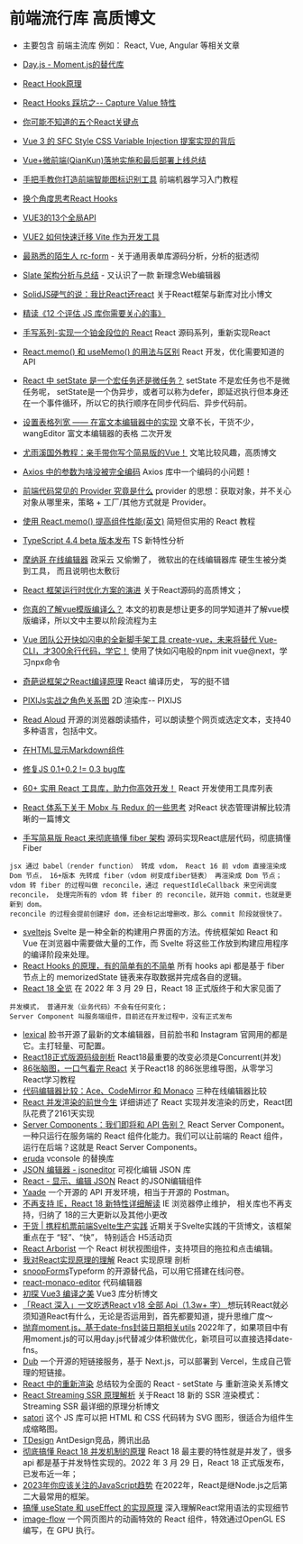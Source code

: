 # 前端流行库 高质博文
* 主要包含 前端主流库 例如： React, Vue, Angular 等相关文章

* [Day.js - Moment.js的替代库](https://dayjs.gitee.io/zh-CN/)
* [React Hook原理](https://juejin.cn/post/6944863057000529933#heading-0)
* [React Hooks 踩坑之-- Capture Value 特性](https://mp.weixin.qq.com/s/eyFKOi3PTux6aTF0s557Rg)
* [你可能不知道的五个React关键点](https://mp.weixin.qq.com/s/Brp0TECsGpdBdv1686TPiQ)
* [Vue 3 的 SFC Style CSS Variable Injection 提案实现的背后](https://mp.weixin.qq.com/s/cj2gqZGCtUnFtkoSOqClvw)
* [Vue+微前端(QianKun)落地实施和最后部署上线总结](https://juejin.cn/post/6973156414210441247)
* [手把手教你打造前端智能图标识别工具](https://mp.weixin.qq.com/s/Xz234s6ZHhxV5LxdqPfWBg) 前端机器学习入门教程
* [换个角度思考React Hooks](https://mp.weixin.qq.com/s/_uCquHuFaAk8W2bVjaC7Sg)
* [VUE3的13个全局API](https://juejin.cn/post/6979394726927532068)
* [VUE2 如何快速迁移 Vite 作为开发工具](https://mp.weixin.qq.com/s/IFZUSPRnPJfT_2KQrB3gLw)
* [最熟悉的陌生人 rc-form](https://mp.weixin.qq.com/s/6yvJxLldYiabATtM6OH0pA) - 关于通用表单库源码分析，分析的挺透彻
* [Slate 架构分析与总结](https://mp.weixin.qq.com/s/yx6eOcCX-dQlv-dNvy6aSA) - 又认识了一款 新理念Web编辑器
* [SolidJS硬气的说：我比React还react](https://mp.weixin.qq.com/s/A_IYySoUmTQ7MLYp2IS_VA) 关于React框架与新库对比小博文
* [精读《12 个评估 JS 库你需要关心的事》](https://zhuanlan.zhihu.com/p/45264866)
* [手写系列-实现一个铂金段位的 React](https://mp.weixin.qq.com/s/C4pjEzYPZocRnJOaF1q0Jg) React 源码系列，重新实现React
* [React.memo() 和 useMemo() 的用法与区别](https://mp.weixin.qq.com/s/zxT2GfujdbQfvrCtRxkbiQ) React 开发，优化需要知道的API
* [React 中 setState 是一个宏任务还是微任务？](https://juejin.cn/post/6992006476558499853?from=main_page) setState 不是宏任务也不是微任务呢， setState是一个伪异步，或者可以称为defer，即延迟执行但本身还在一个事件循环，所以它的执行顺序在同步代码后、异步代码前。
* [设置表格列宽 —— 在富文本编辑器中的实现](https://juejin.cn/post/6992231715297034247) 文章不长，干货不少， wangEditor 富文本编辑器的表格 二次开发
* [尤雨溪国外教程：亲手带你写个简易版的Vue！](https://juejin.cn/post/6992018709439053837?from=main_page) 文笔比较风趣，高质博文
* [Axios 中的参数为啥没被完全编码](https://mp.weixin.qq.com/s/CYzXi-ZMfVRKNEktY9eKIQ) Axios 库中一个编码的小问题！
* [前端代码常见的 Provider 究竟是什么](https://mp.weixin.qq.com/s/VlDfWpKE6GFOnLC_nNxOSA)  provider 的思想：获取对象，并不关心对象从哪里来，策略 + 工厂/其他方式就是 Provider。
* [使用 React.memo() 提高组件性能(英文)](https://alexsidorenko.com/blog/react-render-always-rerenders/) 简短但实用的 React 教程
* [TypeScript 4.4 beta 版本发布](https://www.infoq.cn/article/CKTNFBILCvOFZDNuAkD9) TS 新特性分析
* [摩纳哥 在线编辑器](https://microsoft.github.io/monaco-editor/index.html) 政采云 又偷懒了， 微软出的在线编辑器库 硬生生被分类到工具， 而且说明也太敷衍
* [React 框架运行时优化方案的演进](https://mp.weixin.qq.com/s/4Y6DuY5rDohgdCm0MP5WBA) 关于React源码的高质博文；
* [你真的了解vue模版编译么？](https://mp.weixin.qq.com/s/Uvi2r3a2KwXrPdNAkexqLg) 本文的初衷是想让更多的同学知道并了解vue模版编译，所以文中主要以阶段流程为主 
* [Vue 团队公开快如闪电的全新脚手架工具 create-vue，未来将替代 Vue-CLI，才300余行代码，学它！](https://juejin.cn/post/7018344866811740173) 使用了快如闪电般的npm init vue@next，学习npx命令
* [奇葩说框架之React编译原理](https://mp.weixin.qq.com/s/utVRZ8arMCWoL8JHxOMCbw) React 编译历史， 写的挺不错
* [PIXIJs实战之角色关系图](https://mp.weixin.qq.com/s/c7uXSphD3qgAwRCWjmX2RA)  2D 渲染库-- PIXIJS
* [Read Aloud](https://github.com/ken107/read-aloud) 开源的浏览器朗读插件，可以朗读整个网页或选定文本，支持40多种语言，包括中文。
* [在HTML显示Markdown组件](https://github.com/leaverou/md-block)
* [修复JS 0.1+0.2 != 0.3 bug库](https://github.com/nefe/number-precision)
* [60+ 实用 React 工具库，助力你高效开发！](https://juejin.cn/post/7036162494573838367?utm_source=gold_browser_extension) React 开发使用工具库列表
* [React 体系下关于 Mobx 与 Redux 的一些思考](https://zhuanlan.zhihu.com/p/461844358) 对React 状态管理讲解比较清晰的一篇博文
* [手写简易版 React 来彻底搞懂 fiber 架构](https://mp.weixin.qq.com/s/sy5ZoXu09_bwhDUb1TcLvw) 源码实现React底层代码，彻底搞懂Fiber
```
jsx 通过 babel（render function） 转成 vdom， React 16 前 vdom 直接渲染成 Dom 节点， 16+版本 先转成 fiber（vdom 树变成fiber链表） 再渲染成 Dom 节点；
vdom 转 fiber 的过程叫做 reconcile，通过 requestIdleCallback 来空闲调度 reconcile， 处理完所有的 vdom 转 fiber 的 reconcile，就开始 commit，也就是更新到 dom。
reconcile 的过程会提前创建好 dom，还会标记出增删改，那么 commit 阶段就很快了。
```
* [sveltejs](https://www.sveltejs.cn/) Svelte 是一种全新的构建用户界面的方法。传统框架如 React 和 Vue 在浏览器中需要做大量的工作，而 Svelte 将这些工作放到构建应用程序的编译阶段来处理。
* [React Hooks 的原理，有的简单有的不简单](https://mp.weixin.qq.com/s/u89G-Uas0mzZQsiWT_4EZQ) 所有 hooks api 都是基于 fiber 节点上的 memorizedState 链表来存取数据并完成各自的逻辑。
* [React 18 全览](https://mp.weixin.qq.com/s/N6MBhe4fkHO49ZqVNBPflQ) 在 2022 年 3 月 29 日，React 18 正式版终于和大家见面了
```
并发模式， 普通开发（业务代码）不会有任何变化；
Server Component 叫服务端组件，目前还在开发过程中，没有正式发布
```
* [lexical](https://lexical.dev/) 脸书开源了最新的文本编辑器，目前脸书和 Instagram 官网用的都是它。主打轻量、可配置。
* [React18正式版源码级剖析](https://juejin.cn/post/7080854114141208612) React18最重要的改变必须是Concurrent(并发)
* [86张脑图，一口气看完 React](https://mp.weixin.qq.com/s/kVTwB1rMRJKay_HpMrbRjw) 关于React18 的86张思维导图，从零学习React学习教程
* [代码编辑器比较：Ace、CodeMirror 和 Monaco](https://blog.replit.com/code-editors) 三种在线编辑器比较
* [React 并发渲染的前世今生](https://mp.weixin.qq.com/s/01sTK6w4BFUzoRc2NKCs1w) 详细讲述了 React 实现并发渲染的历史，React团队花费了2161天实现
* [Server Components：我们即将和 API 告别？](https://mp.weixin.qq.com/s/CL1YMnQ6dJfH-YMY9TBcGw) React Server Component。一种只运行在服务端的 React 组件化能力。我们可以让前端的 React 组件，运行在后端？这就是 React Server Components。
* [eruda](https://github.com/liriliri/eruda) vconsole 的替换库
* [JSON 编辑器 - jsoneditor](https://github.com/josdejong/jsoneditor) 可视化编辑 JSON 库
* [React - 显示、编辑 JSON](https://github.com/mac-s-g/react-json-view) React 的JSON编辑组件
* [Yaade](https://github.com/EsperoTech/yaade) 一个开源的 API 开发环境，相当于开源的 Postman。
* [不再支持 IE，React 18 新特性详细解读](https://mp.weixin.qq.com/s/0ycO5zot5EBcFOl46NwYoA) IE 浏览器停止维护， 相关库也不再支持，归纳了 18的三大更新以及其他小更改
* [干货 | 携程机票前端Svelte生产实践](https://mp.weixin.qq.com/s/QWwb8PXtdJJUKyicHRmBkw) 近期关于Svelte实践的干货博文，该框架重点在于 “轻”、“快”， 特别适合 H5活动页
* [React Arborist](https://github.com/brimdata/react-arborist) 一个 React 树状视图组件，支持项目的拖拉和点击编辑。
* [我对React实现原理的理解](https://mp.weixin.qq.com/s?__biz=Mzg3OTYzMDkzMg==&mid=2247490950&idx=1&sn=20deb0b336fc1b874cc03adb0e3ca746&chksm=cf00d2bdf8775bab1e034aff266080c34d7e1545354b2aa36e4a3b4b0728186694507052caae&token=903578161&lang=zh_CN#rd) React 实现原理 剖析
* [snoopForms](https://snoopforms.com/)Typeform 的开源替代品，可以用它搭建在线问卷。
* [react-monaco-editor](https://github.com/react-monaco-editor/react-monaco-editor) 代码编辑器
* [初探 Vue3 编译之美](https://mp.weixin.qq.com/s/teFxhgzag8k5EXVnccdMkA) Vue3 库分析博文
* [「React 深入」一文吃透React v18 全部 Api（1.3w+ 字） ](https://mp.weixin.qq.com/s/Xm0xeWb_MUpHNnOyjBT0oQ) 想玩转React就必须知道React有什么，无论是否运用到，首先都要知道，提升思维广度～
* [抛弃moment.js，基于date-fns封装日期相关utils](https://juejin.cn/post/7151050708094189582) 2022年了，如果项目中有用moment.js的可以用day.js代替减少体积做优化，新项目可以直接选择date-fns。
* [Dub](https://github.com/steven-tey/dub) 一个开源的短链接服务，基于 Next.js，可以部署到 Vercel，生成自己管理的短链接。
* [React 中的重新渲染](https://mp.weixin.qq.com/s/ADx8PuNvg4xVVLBeh265kw) 总结较为全面的 React - setState 与 重新渲染关系博文
* [React Streaming SSR 原理解析](https://mp.weixin.qq.com/s?__biz=Mzg2ODQ1OTExOA==&mid=2247501565&idx=1&sn=b9488bb90455e33eb94ec379c46ce42b&chksm=cea971fcf9def8ea0f176bb06ab65ab4bcf20bfc605f8d728ca382a9de8e72cdfd7c1d1b0930&token=805012839&lang=zh_CN#rd) 关于React 18 新的 SSR 渲染模式： Streaming SSR 最详细的原理分析博文
* [satori](https://github.com/vercel/satori) 这个 JS 库可以把 HTML 和 CSS 代码转为 SVG 图形，很适合为组件生成缩略图。
* [TDesign](https://github.com/Tencent/tdesign) AntDesign竞品，腾讯出品
* [彻底搞懂 React 18 并发机制的原理](https://mp.weixin.qq.com/s/mQ2xQi9K1d6idAAsQSw0Mw) React 18 最主要的特性就是并发了，很多 api 都是基于并发特性实现的。2022 年 3 月 29 日，React 18 正式版发布，已发布近一年；
* [2023年你应该关注的JavaScript趋势](https://mp.weixin.qq.com/s/TGaW9crUrDC-l2mJOKl2Tw) 在2022年，React是继Node.js之后第二大最常用的框架。
* [搞懂 useState 和 useEffect 的实现原理](https://mp.weixin.qq.com/s/zhaVGY1yrQB1fECiQMntaQ) 深入理解React常用语法的实现细节
* [image-flow](https://github.com/one-piece-official/ImageFlow) 一个网页图片的动画特效的 React 组件，特效通过OpenGL ES 编写，在 GPU 执行。

